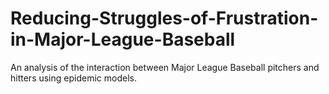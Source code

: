 # Reducing-Struggles-of-Frustration-in-Major-League-Baseball

An analysis of the interaction between Major League Baseball pitchers and hitters using epidemic models.
